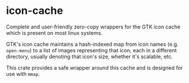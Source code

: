 # icon-cache

Complete and user-friendly zero-copy wrappers for the GTK icon cache which is present on most
linux systems.

GTK's icon cache maintains a hash-indexed map from icon names (e.g. `open-menu`) to a list of
images representing that icon, each in a different directory, usually denoting that icon's size,
whether it's scalable, etc.

This crate provides a safe wrapper around this cache and is designed for use with `mmap`.
